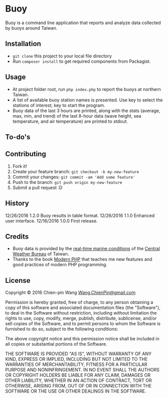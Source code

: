 # Buoy

Buoy is a command line application that reports and analyze data collected by buoys around Taiwan.

## Installation

- `git clone` this project to your local file directory
- Run `composer install` to get required components from Packagist.

## Usage

- At project folder root, run `php index.php` to report the buoys at northern Taiwan.
- A list of available buoy station names is presented. Use <space> key to select the stations of interest; <return> key to start the program.
- Buoy data of the last 3 hours are printed, along with the stats (average, max, min, and trend) of the last 8-hour data (wave height, sea temperature, and air temperature) are printed to stdout.

## To-do's


## Contributing

1. Fork it!
2. Create your feature branch: `git checkout -b my-new-feature`
3. Commit your changes: `git commit -am 'Add some feature'`
4. Push to the branch: `git push origin my-new-feature`
5. Submit a pull request :D

## History

12/26/2016 1.2.0 Buoy results in table format.
12/26/2016 1.1.0 Enhanced user interface.
12/16/2016 1.0.0 First release.

## Credits

- Buoy data is provided by the [real-time marine conditions](http://cwb.gov.tw/V7/observe/marine/) of the [Central Weather Bureau](http://cwb.gov.tw) of Taiwan.
- Thanks to the book [Modern PHP](https://www.amazon.com/Modern-PHP-Features-Good-Practices-ebook/dp/B00TKVLL26/ref=mt_kindle?_encoding=UTF8&me=) that teaches me new features and good practices of modern PHP programming.

## License

Copyright © 2016 Chien-pin Wang <Wang.ChienPin@gmail.com>

Permission is hereby granted, free of charge, to any person obtaining
a copy of this software and associated documentation files (the "Software"),
to deal in the Software without restriction, including without limitation
the rights to use, copy, modify, merge, publish, distribute, sublicense,
and/or sell copies of the Software, and to permit persons to whom the
Software is furnished to do so, subject to the following conditions:

The above copyright notice and this permission notice shall be included
in all copies or substantial portions of the Software.

THE SOFTWARE IS PROVIDED "AS IS", WITHOUT WARRANTY OF ANY KIND,
EXPRESS OR IMPLIED, INCLUDING BUT NOT LIMITED TO THE WARRANTIES
OF MERCHANTABILITY, FITNESS FOR A PARTICULAR PURPOSE AND NONINFRINGEMENT.
IN NO EVENT SHALL THE AUTHORS OR COPYRIGHT HOLDERS BE LIABLE FOR ANY CLAIM,
DAMAGES OR OTHER LIABILITY, WHETHER IN AN ACTION OF CONTRACT,
TORT OR OTHERWISE, ARISING FROM, OUT OF OR IN CONNECTION WITH THE SOFTWARE
OR THE USE OR OTHER DEALINGS IN THE SOFTWARE.

